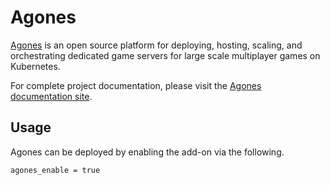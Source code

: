 # Agones 

[Agones](https://agones.dev/) is an open source platform for deploying, hosting, scaling, and orchestrating dedicated game servers for large scale multiplayer games on Kubernetes.

For complete project documentation, please visit the [Agones documentation site](https://agones.dev/site/docs/).

## Usage 

Agones can be deployed by enabling the add-on via the following.

```hcl
agones_enable = true
```